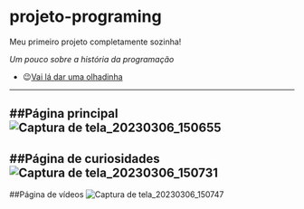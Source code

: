 # projeto-programing
Meu primeiro projeto completamente sozinha!

 *_Um pouco sobre a história da programação_*

* 😉<a href="https://ingrid-vidal.github.io/projeto-programing/principal.html">Vai lá dar uma olhadinha</a>

---
 ##Página principal
![Captura de tela_20230306_150655](https://user-images.githubusercontent.com/117128446/223195170-962d7bb7-4535-42dd-8fce-716a8988ab11.png)
---
 ##Página de curiosidades
 ![Captura de tela_20230306_150731](https://user-images.githubusercontent.com/117128446/223195334-cc2b7c6c-576b-4f94-a9cf-078ae1c46ba5.png)
---
 ##Página de vídeos
 ![Captura de tela_20230306_150747](https://user-images.githubusercontent.com/117128446/223195401-cbdea0b3-98dd-439d-9d6e-8162d15004db.png)
